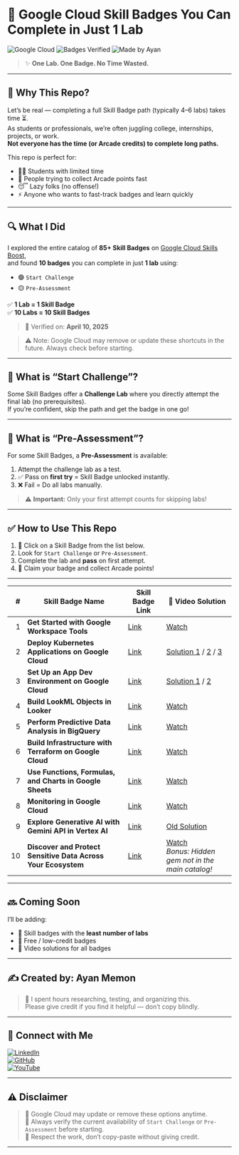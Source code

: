 # 🚀 Google Cloud Skill Badges You Can Complete in Just 1 Lab

![Google Cloud](https://img.shields.io/badge/Google%20Cloud-Skills%20Boost-blue?logo=googlecloud)
![Badges Verified](https://img.shields.io/badge/Verified-April%2010%2C%202025-brightgreen)
![Made by Ayan](https://img.shields.io/badge/Made%20By-Ayan%20Memon-orange)

> ✨ **One Lab. One Badge. No Time Wasted.**

---

## 🎯 Why This Repo?

Let’s be real — completing a full Skill Badge path (typically 4–6 labs) takes time ⏳.  
As students or professionals, we’re often juggling college, internships, projects, or work.  
**Not everyone has the time (or Arcade credits) to complete long paths.**

This repo is perfect for:

- 👨‍🎓 Students with limited time  
- 🧠 People trying to collect Arcade points fast  
- 😴 Lazy folks (no offense!)  
- ⚡ Anyone who wants to fast-track badges and learn quickly  

---

## 🔍 What I Did

I explored the entire catalog of **85+ Skill Badges** on [Google Cloud Skills Boost](https://www.cloudskillsboost.google/),  
and found **10 badges** you can complete in just **1 lab** using:

- 🟢 `Start Challenge`  
- 🟡 `Pre-Assessment`

✅ **1 Lab = 1 Skill Badge**  
✅ **10 Labs = 10 Skill Badges**  

> 📅 Verified on: **April 10, 2025**

> ⚠️ Note: Google Cloud may remove or update these shortcuts in the future. Always check before starting.

---

## 🧠 What is “Start Challenge”?

Some Skill Badges offer a **Challenge Lab** where you directly attempt the final lab (no prerequisites).  
If you’re confident, skip the path and get the badge in one go!

---

## 🧠 What is “Pre-Assessment”?

For some Skill Badges, a **Pre-Assessment** is available:

1. Attempt the challenge lab as a test.
2. ✅ Pass on **first try** = Skill Badge unlocked instantly.
3. ❌ Fail = Do all labs manually.

> ⚠️ **Important:** Only your first attempt counts for skipping labs!

---

## ✅ How to Use This Repo

1. 🔗 Click on a Skill Badge from the list below.  
2. Look for `Start Challenge` or `Pre-Assessment`.  
3. Complete the lab and **pass** on first attempt.  
4. 🎉 Claim your badge and collect Arcade points!

---

| # | Skill Badge Name | Skill Badge Link | 🎥 Video Solution |
|--:|------------------|------------------|-------------------|
| 1 | **Get Started with Google Workspace Tools** | <a href="https://www.cloudskillsboost.google/course_templates/676" target="_blank" rel="noopener noreferrer">Link</a> | <a href="https://youtu.be/MXNF4k07aBg" target="_blank" rel="noopener noreferrer">Watch</a> |
| 2 | **Deploy Kubernetes Applications on Google Cloud** | <a href="https://www.cloudskillsboost.google/course_templates/663" target="_blank" rel="noopener noreferrer">Link</a> | <a href="https://youtu.be/vdxWF7APISU" target="_blank" rel="noopener noreferrer">Solution 1</a> / <a href="https://youtu.be/GmK9Ug8F0mY" target="_blank" rel="noopener noreferrer">2</a> / <a href="https://youtu.be/F4h6EmSJkFM" target="_blank" rel="noopener noreferrer">3</a> |
| 3 | **Set Up an App Dev Environment on Google Cloud** | <a href="https://www.cloudskillsboost.google/course_templates/637" target="_blank" rel="noopener noreferrer">Link</a> | <a href="https://youtu.be/FPjcgyqPEqg" target="_blank" rel="noopener noreferrer">Solution 1</a> / <a href="https://youtu.be/bVuO5Sj6cXc" target="_blank" rel="noopener noreferrer">2</a> |
| 4 | **Build LookML Objects in Looker** | <a href="https://www.cloudskillsboost.google/course_templates/639" target="_blank" rel="noopener noreferrer">Link</a> | <a href="https://youtu.be/xfgvPfS567o" target="_blank" rel="noopener noreferrer">Watch</a> |
| 5 | **Perform Predictive Data Analysis in BigQuery** | <a href="https://www.cloudskillsboost.google/course_templates/656" target="_blank" rel="noopener noreferrer">Link</a> | <a href="https://youtu.be/drrdaN5mroI" target="_blank" rel="noopener noreferrer">Watch</a> |
| 6 | **Build Infrastructure with Terraform on Google Cloud** | <a href="https://www.cloudskillsboost.google/course_templates/636" target="_blank" rel="noopener noreferrer">Link</a> | <a href="https://youtu.be/6fidKO9GO7w" target="_blank" rel="noopener noreferrer">Watch</a> |
| 7 | **Use Functions, Formulas, and Charts in Google Sheets** | <a href="https://www.cloudskillsboost.google/course_templates/776" target="_blank" rel="noopener noreferrer">Link</a> | <a href="https://youtu.be/mAcGXkI3WSE" target="_blank" rel="noopener noreferrer">Watch</a> |
| 8 | **Monitoring in Google Cloud** | <a href="https://www.cloudskillsboost.google/course_templates/747" target="_blank" rel="noopener noreferrer">Link</a> | <a href="https://youtu.be/cZJn_C_Ry4w" target="_blank" rel="noopener noreferrer">Watch</a> |
| 9 | **Explore Generative AI with Gemini API in Vertex AI** | <a href="https://www.cloudskillsboost.google/course_templates/959" target="_blank" rel="noopener noreferrer">Link</a> | <a href="https://youtu.be/Sz_ptHNR050" target="_blank" rel="noopener noreferrer">Old Solution</a> |
| 10 | **Discover and Protect Sensitive Data Across Your Ecosystem** | <a href="https://www.cloudskillsboost.google/course_templates/1177" target="_blank" rel="noopener noreferrer">Link</a> | <a href="https://youtu.be/zssjtgjUPpw" target="_blank" rel="noopener noreferrer">Watch</a> <br><em>Bonus: Hidden gem not in the main catalog!</em> |


---

## 🔜 Coming Soon

I’ll be adding:

- 🧪 Skill badges with the **least number of labs**  
- 💸 Free / low-credit badges  
- 🎥 Video solutions for all badges  

---

## ✍️ Created by: **Ayan Memon**

> 🙌 I spent hours researching, testing, and organizing this.  
> Please give credit if you find it helpful — don’t copy blindly.

---

## 📢 Connect with Me

[![LinkedIn](https://img.shields.io/badge/LinkedIn-Ayan%20Memon-blue?logo=linkedin)](https://www.linkedin.com/in/ayanmemon296)  
[![GitHub](https://img.shields.io/badge/GitHub-AyanMemon296-black?logo=github)](https://github.com/AyanMemon296)  
[![YouTube](https://img.shields.io/badge/YouTube-ayanmemon2926-red?logo=youtube)](https://www.youtube.com/@ayanmemon2926/playlists)

---

## ⚠️ Disclaimer

> 🔄 Google Cloud may update or remove these options anytime.  
> 🧠 Always verify the current availability of `Start Challenge` or `Pre-Assessment` before starting.  
> 🙏 Respect the work, don’t copy-paste without giving credit.

---

